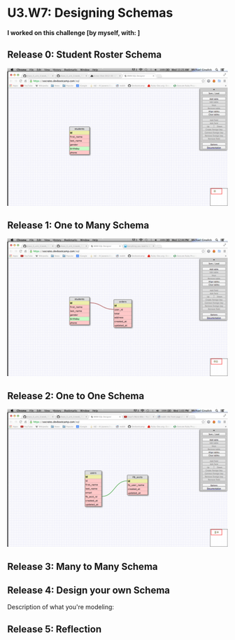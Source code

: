 # U3.W7: Designing Schemas


#### I worked on this challenge [by myself, with: ]


## Release 0: Student Roster Schema
<!-- display your image inline here -->
![Student](https://raw.githubusercontent.com/michaelginalick/phase_0_unit_3/master/week_7/imgs/students.jpg)

## Release 1: One to Many Schema
<!-- display your image inline here -->
![One to many](https://raw.githubusercontent.com/michaelginalick/phase_0_unit_3/master/week_7/imgs/one_to_many.jpg)

## Release 2: One to One Schema
<!-- display your image inline here -->
![One to one](https://raw.githubusercontent.com/michaelginalick/phase_0_unit_3/master/week_7/imgs/one_to_one.jpg)

## Release 3: Many to Many Schema
<!-- display your image inline here -->


## Release 4: Design your own Schema
Description of what you're modeling: 

<!-- display your one-to-one image inline here -->
<!-- display your many-to-many image inline here -->

## Release 5: Reflection
